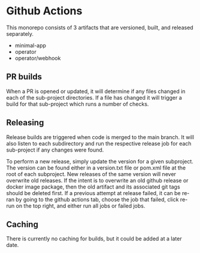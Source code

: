 # Github Actions
This monorepo consists of 3 artifacts that are versioned, built, and released separately.
- minimal-app
- operator
- operator/webhook

## PR builds
When a PR is opened or updated, it will determine if any files changed in each of the sub-project directories.
If a file has changed it will trigger a build for that sub-project which runs a number of checks.

## Releasing
Release builds are triggered when code is merged to the main branch.
It will also listen to each subdirectory and run the respective release job for each sub-project if any changes were found.

To perform a new release, simply update the version for a given subproject.
The version can be found either in a version.txt file or pom.xml file at the root of each subproject.
New releases of the same version will never overwrite old releases.
If the intent is to overwrite an old github release or docker image package, then the old artifact and its associated git tags should be deleted first.
If a previous attempt at release failed, it can be re-ran by going to the github actions tab, choose the job that failed, click re-run on the top right, and either run all jobs or failed jobs.

## Caching
There is currently no caching for builds, but it could be added at a later date.
